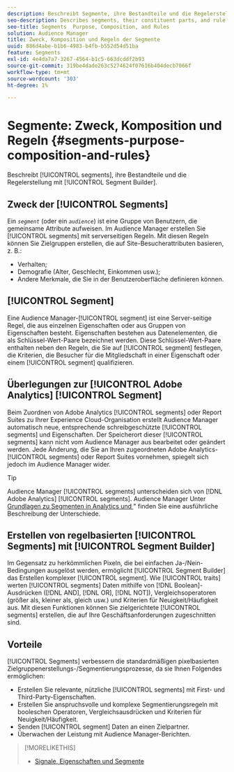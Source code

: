 ```yaml
---
description: Beschreibt Segmente, ihre Bestandteile und die Regelerstellung mit Segment Builder.
seo-description: Describes segments, their constituent parts, and rule creation with Segment Builder.
seo-title: Segments  Purpose, Composition, and Rules
solution: Audience Manager
title: Zweck, Komposition und Regeln der Segmente
uuid: 886d4abe-b1b6-4983-b4fb-b552d54d51ba
feature: Segments
exl-id: 4e4da7a7-3267-4564-b1c5-663dcddf2b93
source-git-commit: 319be4dade263c5274624f07616b404decb7066f
workflow-type: tm+mt
source-wordcount: '303'
ht-degree: 1%

---
```


# Segmente: Zweck, Komposition und Regeln {#segments-purpose-composition-and-rules}

Beschreibt [!UICONTROL segments], ihre Bestandteile und die Regelerstellung mit [!UICONTROL Segment Builder].

## Zweck der [!UICONTROL Segments]

Ein *`segment`* (oder ein *`audience`*) ist eine Gruppe von Benutzern, die gemeinsame Attribute aufweisen. Im Audience Manager erstellen Sie [!UICONTROL segments] mit serverseitigen Regeln. Mit diesen Regeln können Sie Zielgruppen erstellen, die auf Site-Besucherattributen basieren, z. B.:

* Verhalten;
* Demografie (Alter, Geschlecht, Einkommen usw.);
* Andere Merkmale, die Sie in der Benutzeroberfläche definieren können.

## [!UICONTROL Segment]

Eine Audience Manager-[!UICONTROL segment] ist eine Server-seitige Regel, die aus einzelnen Eigenschaften oder aus Gruppen von Eigenschaften besteht. Eigenschaften bestehen aus Datenelementen, die als Schlüssel-Wert-Paare bezeichnet werden. Diese Schlüssel-Wert-Paare enthalten neben den Regeln, die Sie auf [!UICONTROL segment] festlegen, die Kriterien, die Besucher für die Mitgliedschaft in einer Eigenschaft oder einem [!UICONTROL segment] qualifizieren.

## Überlegungen zur [!UICONTROL Adobe Analytics] [!UICONTROL Segment]

Beim Zuordnen von Adobe Analytics [!UICONTROL segments] oder Report Suites zu Ihrer Experience Cloud-Organisation erstellt Audience Manager automatisch neue, entsprechende schreibgeschützte [!UICONTROL segments] und Eigenschaften. Der Speicherort dieser [!UICONTROL segments] kann nicht vom Audience Manager aus bearbeitet oder geändert werden. Jede Änderung, die Sie an Ihren zugeordneten Adobe Analytics-[!UICONTROL segments] oder Report Suites vornehmen, spiegelt sich jedoch im Audience Manager wider.

>[!TIP]
>
>Audience Manager [!UICONTROL segments] unterscheiden sich von [!DNL Adobe Analytics] [!UICONTROL segments]. Audience Manager Unter [Grundlagen zu Segmenten in Analytics und ](https://experienceleague.adobe.com/docs/analytics/integration/audience-analytics/audience-analytics-workflow/aam-analytics-segments.html)&quot; finden Sie eine ausführliche Beschreibung der Unterschiede.

## Erstellen von regelbasierten [!UICONTROL Segments] mit [!UICONTROL Segment Builder]

Im Gegensatz zu herkömmlichen Pixeln, die bei einfachen Ja-/Nein-Bedingungen ausgelöst werden, ermöglicht [!UICONTROL Segment Builder] das Erstellen komplexer [!UICONTROL segment]. Wie [!UICONTROL traits] werten [!UICONTROL segments] Daten mithilfe von [!DNL Boolean]-Ausdrücken ([!DNL AND], [!DNL OR], [!DNL NOT]), Vergleichsoperatoren (größer als, kleiner als, gleich usw.) und Kriterien für Neuigkeit/Häufigkeit aus. Mit diesen Funktionen können Sie zielgerichtete [!UICONTROL segments] erstellen, die auf Ihre Geschäftsanforderungen zugeschnitten sind.

## Vorteile

[!UICONTROL Segments] verbessern die standardmäßigen pixelbasierten Zielgruppenerstellungs-/Segmentierungsprozesse, da sie Ihnen Folgendes ermöglichen:

* Erstellen Sie relevante, nützliche [!UICONTROL segments] mit First- und Third-Party-Eigenschaften.
* Erstellen Sie anspruchsvolle und komplexe Segmentierungsregeln mit booleschen Operatoren, Vergleichsausdrücken und Kriterien für Neuigkeit/Häufigkeit.
* Senden [!UICONTROL segment] Daten an einen Zielpartner.
* Überwachen der Leistung mit Audience Manager-Berichten.

>[!MORELIKETHIS]
>
>* [Signale, Eigenschaften und Segmente](../../reference/signal-trait-segment.md)
